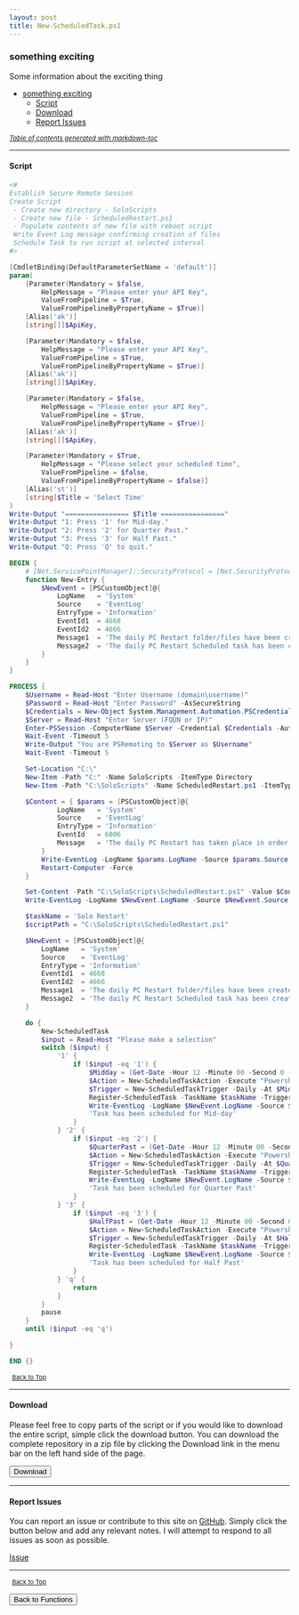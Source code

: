 ```yaml
---
layout: post
title: New-ScheduledTask.ps1
---
```


### something exciting

Some information about the exciting thing

- [something exciting](#something-exciting)
  - [Script](#script)
  - [Download](#download)
  - [Report Issues](#report-issues)

<small><i><a href='http://ecotrust-canada.github.io/markdown-toc/'>Table of contents generated with markdown-toc</a></i></small>

---

#### Script

```powershell
<#
Establish Secure Remote Session
Create Script
 - Create new directory - SoloScripts
 - Create new file - ScheduledRestart.ps1
 - Populate contents of new file with reboot script
 Write Event Log message confirming creation of files
 Schedule Task to run script at selected interval
#>

[CmdletBinding(DefaultParameterSetName = 'default')]
param(
    [Parameter(Mandatory = $false,
        HelpMessage = "Please enter your API Key",
        ValueFromPipeline = $True,
        ValueFromPipelineByPropertyName = $True)]
    [Alias('ak')]
    [string[]]$ApiKey,

    [Parameter(Mandatory = $false,
        HelpMessage = "Please enter your API Key",
        ValueFromPipeline = $True,
        ValueFromPipelineByPropertyName = $True)]
    [Alias('ak')]
    [string[]]$ApiKey,

    [Parameter(Mandatory = $false,
        HelpMessage = "Please enter your API Key",
        ValueFromPipeline = $True,
        ValueFromPipelineByPropertyName = $True)]
    [Alias('ak')]
    [string[]]$ApiKey,

    [Parameter(Mandatory = $True,
        HelpMessage = "Please select your scheduled time",
        ValueFromPipeline = $false,
        ValueFromPipelineByPropertyName = $false)]
    [Alias('st')]
    [string]$Title = 'Select Time'
)
Write-Output "================ $Title ================"
Write-Output "1: Press '1' for Mid-day."
Write-Output "2: Press '2' for Quarter Past."
Write-Output "3: Press '3' for Half Past."
Write-Output "Q: Press 'Q' to quit."

BEGIN {
    # [Net.ServicePointManager]::SecurityProtocol = [Net.SecurityProtocolType]::Tls12
    function New-Entry {
        $NewEvent = [PSCustomObject]@{
            LogName   = 'System'
            Source    = 'EventLog'
            EntryType = 'Information'
            EventId1  = 4668
            EventId2  = 4666
            Message1  = 'The daily PC Restart folder/files have been created.'
            Message2  = 'The daily PC Restart Scheduled task has been created.'
        }
    }
}

PROCESS {
    $Username = Read-Host "Enter Username (domain\username)"
    $Password = Read-Host "Enter Password" -AsSecureString
    $Credentials = New-Object System.Management.Automation.PSCredential($Username, $Password)
    $Server = Read-Host "Enter Server (FQDN or IP)"
    Enter-PSSession -ComputerName $Server -Credential $Credentials -Authentication Negotiate
    Wait-Event -Timeout 5
    Write-Output "You are PSRemoting to $Server as $Username"
    Wait-Event -Timeout 5

    Set-Location "C:\"
    New-Item -Path "C:" -Name SoloScripts -ItemType Directory
    New-Item -Path "C:\SoloScripts" -Name ScheduledRestart.ps1 -ItemType File

    $Content = { $params = [PSCustomObject]@{
            LogName   = 'System'
            Source    = 'EventLog'
            EntryType = 'Information'
            EventId   = 6006
            Message   = 'The daily PC Restart has taken place in order to update starter and leaver changes'
        }
        Write-EventLog -LogName $params.LogName -Source $params.Source -EntryType $params.EntryType -EventId $params.EventId -Message $params.Message
        Restart-Computer -Force
    }

    Set-Content -Path "C:\SoloScripts\ScheduledRestart.ps1" -Value $Content
    Write-EventLog -LogName $NewEvent.LogName -Source $NewEvent.Source -EntryType $NewEvent.EntryType -EventId $NewEvent.EventId1 -Message $NewEvent.Message1

    $taskName = 'Solo Restart'
    $scriptPath = "C:\SoloScripts\ScheduledRestart.ps1"

    $NewEvent = [PSCustomObject]@{
        LogName   = 'System'
        Source    = 'EventLog'
        EntryType = 'Information'
        EventId1  = 4668
        EventId2  = 4666
        Message1  = 'The daily PC Restart folder/files have been created.'
        Message2  = 'The daily PC Restart Scheduled task has been created.'
    }

    do {
        New-ScheduledTask
        $input = Read-Host "Please make a selection"
        switch ($input) {
            '1' {
                if ($input -eq '1') {
                    $Midday = (Get-Date -Hour 12 -Minute 00 -Second 0 -Millisecond 0).ToShortTimeString()
                    $Action = New-ScheduledTaskAction -Execute "Powershell.exe" -Argument "-executionpolicy bypass -noprofile -file $scriptPath"
                    $Trigger = New-ScheduledTaskTrigger -Daily -At $Midday
                    Register-ScheduledTask -TaskName $taskName -Trigger $Trigger -Action $Action -Description "A daily PC Restart is required in order to to update starter and leaver changes within the filemaker application." -RunLevel Highest -Force
                    Write-EventLog -LogName $NewEvent.LogName -Source $NewEvent.Source -EntryType $NewEvent.EntryType -EventId $NewEvent.EventId2 -Message $NewEvent.Message2
                    'Task has been scheduled for Mid-day'
                }
            } '2' {
                if ($input -eq '2') {
                    $QuarterPast = (Get-Date -Hour 12 -Minute 00 -Second 0 -Millisecond 0).AddMinutes(15).ToShortTimeString()
                    $Action = New-ScheduledTaskAction -Execute "Powershell.exe" -Argument "-executionpolicy bypass -noprofile -file $scriptPath"
                    $Trigger = New-ScheduledTaskTrigger -Daily -At $QuarterPast
                    Register-ScheduledTask -TaskName $taskName -Trigger $Trigger -Action $Action -Description "A daily PC Restart is required in order to to update starter and leaver changes within the filemaker application." -RunLevel Highest -Force
                    Write-EventLog -LogName $NewEvent.LogName -Source $NewEvent.Source -EntryType $NewEvent.EntryType -EventId $NewEvent.EventId2 -Message $NewEvent.Message2
                    'Task has been scheduled for Quarter Past'
                }
            } '3' {
                if ($input -eq '3') {
                    $HalfPast = (Get-Date -Hour 12 -Minute 00 -Second 0 -Millisecond 0).AddMinutes(30).ToShortTimeString()
                    $Action = New-ScheduledTaskAction -Execute "Powershell.exe" -Argument "-executionpolicy bypass -noprofile -file $scriptPath"
                    $Trigger = New-ScheduledTaskTrigger -Daily -At $HalfPast
                    Register-ScheduledTask -TaskName $taskName -Trigger $Trigger -Action $Action -Description "A daily PC Restart is required in order to to update starter and leaver changes within the filemaker application." -RunLevel Highest -Force
                    Write-EventLog -LogName $NewEvent.LogName -Source $NewEvent.Source -EntryType $NewEvent.EntryType -EventId $NewEvent.EventId2 -Message $NewEvent.Message2
                    'Task has been scheduled for Half Past'
                }
            } 'q' {
                return
            }
        }
        pause
    }
    until ($input -eq 'q')

}

END {}
```

<span style="font-size:11px;"><a href="#"><i class="fas fa-caret-up" aria-hidden="true" style="color: white; margin-right:5px;"></i>Back to Top</a></span>

---

#### Download

Please feel free to copy parts of the script or if you would like to download the entire script, simple click the download button. You can download the complete repository in a zip file by clicking the Download link in the menu bar on the left hand side of the page.

<button class="btn" type="submit" onclick="window.open('/PowerShell/functions/New-ScheduledTask.ps1')">
    <i class="fa fa-cloud-download-alt">
    </i>
        Download
</button>

---

#### Report Issues

You can report an issue or contribute to this site on <a href="https://github.com/BanterBoy/scripts-blog/issues">GitHub</a>. Simply click the button below and add any relevant notes. I will attempt to respond to all issues as soon as possible.

<!-- Place this tag where you want the button to render. -->

<a class="github-button" href="https://github.com/BanterBoy/scripts-blog/issues/new?title=New-ScheduledTask.ps1&body=There is a problem with this function. Please find details below." data-show-count="true" aria-label="Issue BanterBoy/scripts-blog on GitHub">Issue</a>

---

<span style="font-size:11px;"><a href="#"><i class="fas fa-caret-up" aria-hidden="true" style="color: white; margin-right:5px;"></i>Back to Top</a></span>

<a href="/menu/_pages/functions.html">
    <button class="btn">
        <i class='fas fa-reply'>
        </i>
            Back to Functions
    </button>
</a>

[1]: http://ecotrust-canada.github.io/markdown-toc
[2]: https://github.com/googlearchive/code-prettify

```

```
